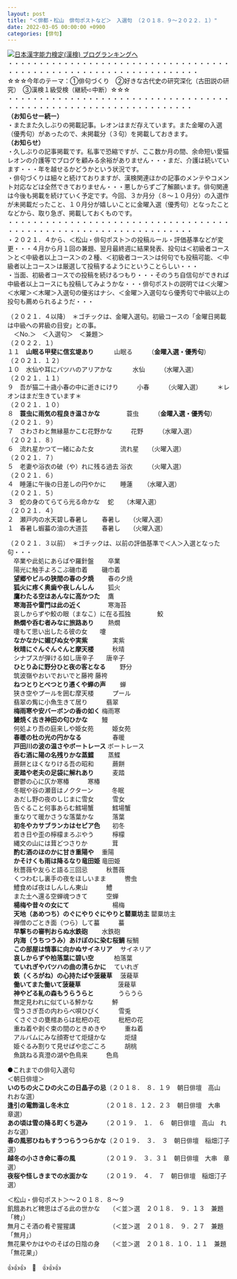 ```yaml
---
layout: post
title: "＜俳都・松山　俳句ポストなど＞　入選句 （２０１８．９～２０２２．１）"
date: 2022-03-05 00:00:00 +0900
categories: [俳句]
---
```


[![](/syuusyuu9701/assets/images/＜俳都・松山-俳句ポストなど＞-入選句-（２０１８．９～２０２２．１）-br_c_3028_1.gif)](http://blog.with2.net/link.php?1659096:3028 "日本漢字能力検定(漢検) ブログランキングへ")[日本漢字能力検定(漢検) ブログランキングへ](http://blog.with2.net/link.php?1659096:3028)  
・・・・・・・・・・・・・・・・・・・・・・・・・・・・・・・・・・・・・・・・・・・・・・・・・・・・・・・・・・・・・・・・・・・  
☆☆☆今年のテーマ：①俳句づくり　②好きな古代史の研究深化（古田説の研究）　③漢検１級受検（継続➪中断）☆☆☆  
・・・・・・・・・・・・・・・・・・・・・・・・・・・・・・・・・・・・・・・・・・・・・・・・・・・・・・・・・・・・・・・・・・  
**（お知らせー続ー）**  
・またまた久しぶりの掲載記事。レオンはまだ存えています。また金曜の入選（優秀句）があったので、未掲載分（３句）を掲載しておきます。  
**（お知らせ）**  
・久しぶりの記事掲載です。私事で恐縮ですが、ここ数か月の間、余命短い愛猫レオンの介護等でブログを顧みる余裕がありません・・・まだ、介護は続いています・・・年を越せるかどうかという状況です。  
・俳句づくりは細々と続けておりますが、漢検関連ほかの記事のメンテやコメント対応などは全然できておりません・・・悪しからずご了解願います。俳句関連は今後も掲載を続けていく予定です。今回、３か月分（８～１０月分）の入選作が未掲載だったこと、１０月分が嬉しいことに金曜入選（優秀句）となったことなどから、取り急ぎ、掲載しておくものです。  
・・・・・・・・・・・・・・・・・・・・・・・・・・・・・・・・・・・・・・・・・・・・・・・・・・・・・・・・・・・・・・・・・・  
・２０２１．４から、＜松山・俳句ポスト＞の投稿ルール・評価基準などが変更・・・４月から月１回の兼題、翌月最終週に結果発表、投句は＜初級者コース＞と＜中級者以上コース＞の２種、＜初級者コース＞は何句でも投稿可能、＜中級者以上コース＞は厳選して投稿するようにということらしい・・・  
・当面、初級者コースでの投稿を続けるつもり・・・そのうち自信句ができれば中級者以上コースにも投稿してみようかな・・・俳句ポストの説明では＜火曜＞＜水曜＞＜木曜＞入選句の優劣はナシ、＜金曜＞入選句なら優秀句で中級以上の投句も薦められるようだ・・・  
  
（２０２１．４以降）　＊ゴチックは、金曜入選句。初級コースの「金曜日掲載は中級への昇級の目安」との事。  
　＜No.＞　＜入選句＞　＜兼題＞  
（２０２２．１）  
１１　**山眠る甲斐に信玄堤あり** 　　　山眠る　　　（**金曜入選・優秀句**）  
（２０２１．１２）  
１０　水仙や耳にバツハのアリアかな 　　　水仙　　　（水曜入選）  
（２０２１．１１）  
９　吾が猫二十歳小春の中に逝きにけり　　　小春　　　（火曜入選）　　　＊レオンはまだ生きています＊  
（２０２１．１０）  
８　**蓑虫に雨気の程良き温さかな** 　　　　蓑虫　　　（**金曜入選・優秀句**）　  
（２０２１．９）  
７　さわさわと無縁墓かこむ花野かな　　　花野　　　（水曜入選）  
（２０２１．８）  
６　流れ星かつて一緒にゐた女 　　　　流れ星　　（火曜入選）  
（２０２１．７）  
５　老妻や浴衣の破（や）れに残る過去 浴衣　　　（火曜入選）  
（２０２１．６）  
４　睡蓮に午後の日差しの円やかに　　 睡蓮 　　（水曜入選）  
（２０２１．５）  
３　蛇の身のてらてら光る命かな 　蛇　　（木曜入選）  
（２０２１．４）　  
２　瀬戸内の水天碧し春暑し　　 春暑し　　（火曜入選）  
１　春暑し蝦蟇の油の大道芸　　 春暑し　　（火曜入選）  
  
（２０２１．３以前）　＊ゴチックは、以前の評価基準で＜人＞入選となった句・・・  
　卒業や此処にあらばや羅針盤 　　卒業  
　陽光に触手よろこぶ磯巾着 　　磯巾着  
　**望郷やビルの狭間の春の夕焼** 　　春の夕焼  
　**狐火に疼く奥歯や夜しんしん**　　 狐火  
　**鷹わたる空はあんなに高かつた**　 鷹  
　**寒海苔や雷門は此の近く** 　　　　寒海苔  
　哀しからずや鮫の眼（まなこ）に在る孤独 　　　　鮫  
　**熱燗や呑む者みなに旅路あり** 　　熱燗  
　嚔もて思い出したる彼の女　　嚔  
　**なかなかに媚びぬ女や実紫**　　　　実紫  
　**秋晴にぐんぐんぐんと摩天楼**　　　秋晴  
　シナプスが弾ける如し唐辛子　　唐辛子  
　**ひとりゐに野分ひと夜の客となる**　　 野分  
　筑波嶺やおいでおいでと藤袴 藤袴  
　**ねつとりとべつとり憑くや蝉の声**　　 蝉  
　狭き空やプールを囲む摩天楼　　　プール  
　翡翠の觜に小魚生きて居り　　　翡翠  
　**梅雨寒や安バーボンの香の如く** 梅雨寒  
　**鰻焼く古き神田の匂ひかな** 　　鰻  
　何処より吾の庭来しや姫女苑　　　姫女苑  
　**春暖の杜の光の円かなる**　　　　　春暖  
　**戸田川の波の温さやボートレース** ボートレース  
　**呑む酒に陽の名残りかな蒸鰈** 　　蒸鰈  
　蕨餅とほくなりける吾の昭和　　　蕨餅  
　**麦踏や老夫の足袋に解れあり**　　　麦踏  
　鬱鬱の心に仄か寒椿　　　寒椿  
　冬眠や谷の瀬音はノクターン　　　冬眠  
　あだし野の夜のしじまに雪女　　　雪女  
　告ぐること何事あらむ鱈場蟹　　　鱈場蟹  
　重なりて暖かさうな落葉かな　　　落葉  
　**初冬やカサブランカはセピア色**　　初冬  
　若き日や歪の檸檬まろぶやう　　　檸檬  
　縄文の山には茸どつさりか　　　　茸  
　**酌む酒のほのかに甘き重陽や**　 重陽  
　**かそけくも雨は降るなり竜田姫** 竜田姫  
　秋薔薇や友らと語る三回忌　　　秋薔薇  
　くつわむし裏手の夜をほしいまま　　　轡虫  
　鱧食めば夜はしんしん東山　　　鱧  
　また土へ還る空蝉魂つきて　　　空蝉  
　**楊梅や昔々の女にて**　　　　　　　楊梅  
　**天地（あめつち）のぐにやりぐにやりと罌粟坊主** 罌粟坊主  
　禅僧のごとき面（つら）して蟇　　　蟇  
　**早撃ちの審判おらぬ水鉄砲** 　　水鉄砲  
　**内海（うちつうみ）あけぼのに染む桜鯛** 桜鯛  
　**この部屋は情事に向かぬサイネリア** 　サイネリア  
　**哀しからずや柏落葉に碧い空** 　　　柏落葉  
　**ていれぎやバツハの曲の清らかに** 　ていれぎ  
　**鉄（くろがね）の心持たばや菠薐草** 　菠薐草  
　**働いてまた働いて菠薐草**　　　　　　菠薐草  
　**神やどる糺の森もうらうらと**　　　　うらうら  
　無定見われに似ている鮃かな　　　鮃  
　雪うさぎ吾の内わらべ唄ひびく　　　雪兎  
　くさぐさの甕棺あらは枇杷の花　　　枇杷の花  
　重ね着や剥ぐ束の間のときめきや　　　重ね着  
　アルバムにみな顔寄せて炬燵かな　　　炬燵  
　姫ぐるみ割りて見せばや恋ごころ　　　胡桃  
　魚跳ねる真澄の湖や色鳥来　　　色鳥  
  
●これまでの俳句入選句  
＜朝日俳壇＞  
**いのちの火こひの火この日晶子の忌**（２０１８．　８．１９　朝日俳壇　高山　れおな選）  
**逢引の電飾温し冬木立**　　　　　　（２０１８．１２．２３　朝日俳壇　大串　章選）  
**あの頃は雪の降る町くち遊み**　　　（２０１９．　１．　６　朝日俳壇　高山　れおな選）  
**春の風邪ひねもすうつらうつらかな**（２０１９．　３．　３　朝日俳壇　稲畑汀子選）  
**越冬の小さき命に春の風**　　　　　（２０１９．　３．３１　朝日俳壇　大串　章選）  
**夜桜や怪しきまでの水面かな**　　　（２０１９．　４．　７　朝日俳壇　稲畑汀子選）　  
  
＜松山・俳句ポスト＞～２０１８．８～９  
飢餓あれど稗思はざる此の世かな　　（＜並＞選　２０１８．　９．１３　兼題「稗」）  
無月こそ酒の肴ぞ猩猩講　　　　　　（＜並＞選　２０１８．　９．２７　兼題「無月」）  
無花果やかはやのそばの日陰の身　　（＜並＞選　２０１８．１０．１１　兼題「無花果」）  
  
👍👍👍　🐅　👍👍👍  